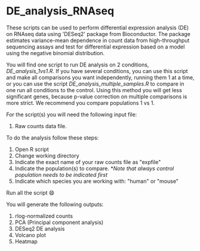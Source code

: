 # DE_analysis_RNAseq

These scripts can be used to perform differential expression analysis (DE) on RNAseq data using 'DESeq2' package from Bioconductor. The package estimates variance-mean dependence in count data from high-throughput sequencing assays and test for differential expression based on a model using the negative binomial distribution.<br />

You will find one script to run DE analysis on 2 conditions, _DE_analysis_1vs1.R_. If you have several conditions, you can use this script and make all comparisons you want independently, running them 1 at a time, or you can use the script _DE_analysis_multiple_samples.R_ to compare in one run all conditions to the control. Using this method you will get less significant genes, because p-value correction on multiple comparisons is more strict. We recommend you compare populations 1 vs 1.<br />


For the script(s) you will need the following input file:
1. Raw counts data file.

To do the analysis follow these steps:
1. Open R script
2. Change working directory
3. Indicate the exact name of your raw counts file as "expfile"
4. Indicate the population(s) to compare. *_Note that always control population needs to be indicated first_
5. Indicate which species you are working with: "human" or "mouse"

Run all the script 😄

You will generate the following outputs:
1. rlog-normalized counts
2. PCA (Principal component analysis)
3. DESeq2 DE analysis
4. Volcano plot
5. Heatmap
